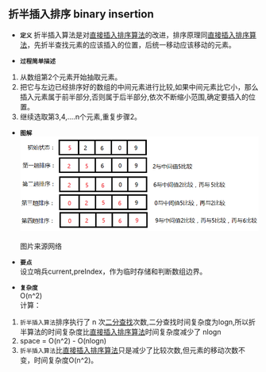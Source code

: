 ## 折半插入排序 binary insertion

- **`定义`** 
折半插入算法是对[直接插入排序算法](../straight_insertion)的改进，排序原理同[直接插入排序算法](../straight_insertion)，先折半查找元素的应该插入的位置，后统一移动应该移动的元素。 </br>


- **`过程简单描述`**
1. 从数组第2个元素开始抽取元素。</br>
2. 把它与左边已经排序好的数组的中间元素进行比较,如果中间元素比它小，那么插入元素属于前半部分,否则属于后半部分,依次不断缩小范围,确定要插入的位置。</br>
3. 继续选取第3,4,....n个元素,重复步骤2。</br>

- **`图解`**  
![binary_insertion](./binary_insertion.jpg)</br>  
图片来源网络</br>

- **`要点`**  
设立哨兵current,preIndex，作为临时存储和判断数组边界。

- **`复杂度`**      
O(n^2)  
计算：
1. `折半插入算法`排序执行了 n 次[二分查找](../../search/binary_search)次数,二分查找时间复杂度为logn,所以折半算法的时间复杂度比[直接插入排序算法](../straight_insertion)时间复杂度减少了 nlogn  
2. space = O(n^2) - O(nlogn)
3. `折半插入算法`比[直接插入排序算法](../straight_insertion)只是减少了比较次数,但元素的移动次数不变，时间复杂度O(n^2)。